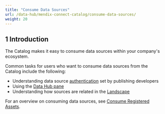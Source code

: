 ```yaml
---
title: "Consume Data Sources"
url: /data-hub/mendix-connect-catalog/consume-data-sources/
weight: 20
---
```


## 1 Introduction

The Catalog makes it easy to consume data sources within your company's ecosystem.

Common tasks for users who want to consume data sources from the Catalog include the following:

* Understanding data source [authentication](/data-hub/mendix-connect-catalog/register-data/#authentication) set by publishing developers
* Using the [Data Hub pane](/refguide/data-hub-pane/)
* Understanding how sources are related in the [Landscape](/data-hub/data-hub-landscape/)

For an overview on consuming data sources, see [Consume Registered Assets](/data-hub/mendix-connect-catalog/consume/). 

